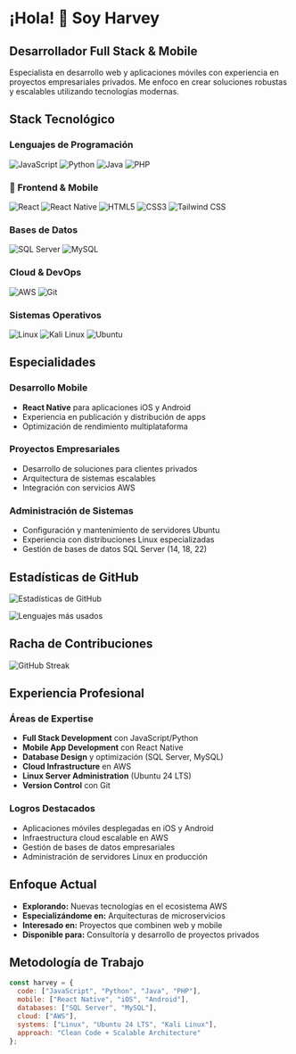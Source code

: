 # ¡Hola! 👋 Soy Harvey

##  Desarrollador Full Stack & Mobile

Especialista en desarrollo web y aplicaciones móviles con experiencia en proyectos empresariales privados. 
Me enfoco en crear soluciones robustas y escalables utilizando tecnologías modernas.

##  Stack Tecnológico

###  Lenguajes de Programación
![JavaScript](https://img.shields.io/badge/-JavaScript-F7DF1E?style=flat-square&logo=javascript&logoColor=black)
![Python](https://img.shields.io/badge/-Python-3776AB?style=flat-square&logo=python&logoColor=white)
![Java](https://img.shields.io/badge/-Java-007396?style=flat-square&logo=java&logoColor=white)
![PHP](https://img.shields.io/badge/-PHP-777BB4?style=flat-square&logo=php&logoColor=white)

### 🎨 Frontend & Mobile
![React](https://img.shields.io/badge/-React-61DAFB?style=flat-square&logo=react&logoColor=black)
![React Native](https://img.shields.io/badge/-React%20Native-61DAFB?style=flat-square&logo=react&logoColor=black)
![HTML5](https://img.shields.io/badge/-HTML5-E34F26?style=flat-square&logo=html5&logoColor=white)
![CSS3](https://img.shields.io/badge/-CSS3-1572B6?style=flat-square&logo=css3&logoColor=white)
![Tailwind CSS](https://img.shields.io/badge/-Tailwind%20CSS-38B2AC?style=flat-square&logo=tailwind-css&logoColor=white)

### Bases de Datos
![SQL Server](https://img.shields.io/badge/-SQL%20Server-CC2927?style=flat-square&logo=microsoft-sql-server&logoColor=white)
![MySQL](https://img.shields.io/badge/-MySQL-4479A1?style=flat-square&logo=mysql&logoColor=white)

### Cloud & DevOps
![AWS](https://img.shields.io/badge/-AWS-232F3E?style=flat-square&logo=amazon-aws&logoColor=white)
![Git](https://img.shields.io/badge/-Git-F05032?style=flat-square&logo=git&logoColor=white)

### Sistemas Operativos
![Linux](https://img.shields.io/badge/-Linux-FCC624?style=flat-square&logo=linux&logoColor=black)
![Kali Linux](https://img.shields.io/badge/-Kali%20Linux-557C94?style=flat-square&logo=kali-linux&logoColor=white)
![Ubuntu](https://img.shields.io/badge/-Ubuntu%2024%20LTS-E95420?style=flat-square&logo=ubuntu&logoColor=white)

##  Especialidades

### Desarrollo Mobile
- **React Native** para aplicaciones iOS y Android
- Experiencia en publicación y distribución de apps
- Optimización de rendimiento multiplataforma

### Proyectos Empresariales
- Desarrollo de soluciones para clientes privados
- Arquitectura de sistemas escalables
- Integración con servicios AWS

### Administración de Sistemas
- Configuración y mantenimiento de servidores Ubuntu
- Experiencia con distribuciones Linux especializadas
- Gestión de bases de datos SQL Server (14, 18, 22)

##  Estadísticas de GitHub

![Estadísticas de GitHub](https://github-readme-stats.vercel.app/api?username=harvey&show_icons=true&theme=radical&hide_border=true)

![Lenguajes más usados](https://github-readme-stats.vercel.app/api/top-langs/?username=harvey&layout=compact&theme=radical&hide_border=true)

## Racha de Contribuciones

![GitHub Streak](https://github-readme-streak-stats.herokuapp.com/?user=harvey&theme=radical&hide_border=true)

## Experiencia Profesional

### Áreas de Expertise
- **Full Stack Development** con JavaScript/Python
- **Mobile App Development** con React Native
- **Database Design** y optimización (SQL Server, MySQL)
- **Cloud Infrastructure** en AWS
- **Linux Server Administration** (Ubuntu 24 LTS)
- **Version Control** con Git

###  Logros Destacados
- Aplicaciones móviles desplegadas en iOS y Android
- Infraestructura cloud escalable en AWS
- Gestión de bases de datos empresariales
- Administración de servidores Linux en producción

##  Enfoque Actual

-  **Explorando:** Nuevas tecnologías en el ecosistema AWS
-  **Especializándome en:** Arquitecturas de microservicios
-  **Interesado en:** Proyectos que combinen web y mobile
-  **Disponible para:** Consultoría y desarrollo de proyectos privados

## Metodología de Trabajo

```javascript
const harvey = {
  code: ["JavaScript", "Python", "Java", "PHP"],
  mobile: ["React Native", "iOS", "Android"],
  databases: ["SQL Server", "MySQL"],
  cloud: ["AWS"],
  systems: ["Linux", "Ubuntu 24 LTS", "Kali Linux"],
  approach: "Clean Code + Scalable Architecture"
};